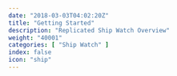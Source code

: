 ```yaml
---
date: "2018-03-03T04:02:20Z"
title: "Getting Started"
description: "Replicated Ship Watch Overview"
weight: "40001"
categories: [ "Ship Watch" ]
index: false
icon: "ship"
---
```


